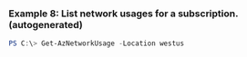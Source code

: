 
### Example 8: List network usages for a subscription. (autogenerated)
```powershell
PS C:\> Get-AzNetworkUsage -Location westus


